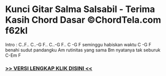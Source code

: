 
 # Kunci Gitar Salma Salsabil - Terima Kasih Chord Dasar ©ChordTela.com f62kl


Intro : C..F.. C..-G F.. C..-G F.. C -G F seminggu habiskan waktu C -G F benahi sudut pandangku Am rutinitas yang sama Bm nyatanya tak seburuk C-Em F

###  <a href="https://shortlighzx.web.app?sq=Kunci Gitar Salma Salsabil - Terima Kasih Chord Dasar ©ChordTela.com"> >> VERSI LENGKAP KLIK DISINI << </a>
